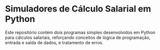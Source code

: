 # Simuladores de Cálculo Salarial em Python
Este repositório contém dois programas simples desenvolvidos em Python para cálculos salariais, reforçando conceitos de lógica de programação, entrada e saída de dados, e tratamento de erros.
